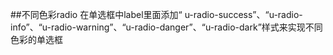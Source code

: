 ##不同色彩radio
在单选框中label里面添加“ u-radio-success”、“u-radio-info”、“u-radio-warning”、“u-radio-danger”、“u-radio-dark”样式来实现不同色彩的单选框